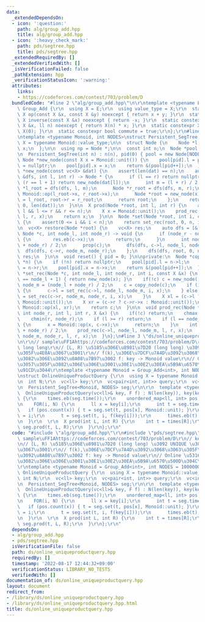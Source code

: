 ```yaml
---
data:
  _extendedDependsOn:
  - icon: ':question:'
    path: alg/group_add.hpp
    title: alg/group_add.hpp
  - icon: ':heavy_check_mark:'
    path: pds/segtree.hpp
    title: pds/segtree.hpp
  _extendedRequiredBy: []
  _extendedVerifiedWith: []
  _isVerificationFailed: false
  _pathExtension: hpp
  _verificationStatusIcon: ':warning:'
  attributes:
    links:
    - https://codeforces.com/contest/703/problem/D
  bundledCode: "#line 2 \"alg/group_add.hpp\"\n\r\ntemplate <typename E>\r\nstruct\
    \ Group_Add {\r\n  using X = E;\r\n  using value_type = X;\r\n  static constexpr\
    \ X op(const X &x, const X &y) noexcept { return x + y; }\r\n  static constexpr\
    \ X inverse(const X &x) noexcept { return -x; }\r\n  static constexpr X power(const\
    \ X &x, ll n) noexcept { return X(n) * x; }\r\n  static constexpr X unit() { return\
    \ X(0); }\r\n  static constexpr bool commute = true;\r\n};\r\n#line 1 \"pds/segtree.hpp\"\
    \ntemplate <typename Monoid, int NODES>\nstruct Persistent_SegTree {\n  using\
    \ X = typename Monoid::value_type;\n\n  struct Node {\n    Node *l, *r;\n    X\
    \ x;\n  };\n\n  using np = Node *;\n\n  const int n;\n  Node *pool;\n  int pid;\n\
    \n  Persistent_SegTree(int n) : n(n), pid(0) { pool = new Node[NODES]; }\n\n \
    \ Node *new_node(const X x = Monoid::unit()) {\n    pool[pid].l = pool[pid].r\
    \ = nullptr;\n    pool[pid].x = x;\n    return &(pool[pid++]);\n  }\n\n  Node\
    \ *new_node(const vc<X> &dat) {\n    assert(len(dat) == n);\n    auto dfs = [&](auto\
    \ &dfs, int l, int r) -> Node * {\n      if (l == r) return nullptr;\n      if\
    \ (r == l + 1) return new_node(dat[l]);\n      int m = (l + r) / 2;\n      Node\
    \ *l_root = dfs(dfs, l, m);\n      Node *r_root = dfs(dfs, m, r);\n      X x =\
    \ Monoid::op(l_root->x, r_root->x);\n      Node *root = new_node(x);\n      root->l\
    \ = l_root, root->r = r_root;\n      return root;\n    };\n    return dfs(dfs,\
    \ 0, len(dat));\n  }\n\n  X prod(Node *root, int l, int r) {\n    assert(0 <=\
    \ l && l <= r && r <= n);\n    X x = Monoid::unit();\n    prod_rec(root, 0, n,\
    \ l, r, x);\n    return x;\n  }\n\n  Node *set(Node *root, int i, const X &x)\
    \ {\n    assert(0 <= i && i < n);\n    return set_rec(root, 0, n, i, x);\n  }\n\
    \n  vc<X> restore(Node *root) {\n    vc<X> res;\n    auto dfs = [&](auto &dfs,\
    \ Node *c, int node_l, int node_r) -> void {\n      if (node_r - node_l == 1)\
    \ {\n        res.eb(c->x);\n        return;\n      }\n      int node_m = (node_l\
    \ + node_r) / 2;\n      prop(c);\n      dfs(dfs, c->l, node_l, node_m);\n    \
    \  dfs(dfs, c->r, node_m, node_r);\n    };\n    dfs(dfs, root, 0, n);\n    return\
    \ res;\n  }\n\n  void reset() { pid = 0; }\n\nprivate:\n  Node *copy_node(Node\
    \ *n) {\n    if (!n) return nullptr;\n    pool[pid].l = n->l;\n    pool[pid].r\
    \ = n->r;\n    pool[pid].x = n->x;\n    return &(pool[pid++]);\n  }\n\n  Node\
    \ *set_rec(Node *c, int node_l, int node_r, int i, const X &x) {\n    if (node_r\
    \ == node_l + 1) { return new_node(x); }\n    if(!c) c = new_node();\n    int\
    \ node_m = (node_l + node_r) / 2;\n    c = copy_node(c);\n    if (i < node_m)\
    \ {\n      c->l = set_rec(c->l, node_l, node_m, i, x);\n    } else {\n      c->r\
    \ = set_rec(c->r, node_m, node_r, i, x);\n    }\n    X xl = (c->l ? c->l->x :\
    \ Monoid::unit());\n    X xr = (c->r ? c->r->x : Monoid::unit());\n    c->x =\
    \ Monoid::op(xl, xr);\n    return c;\n  }\n\n  void prod_rec(Node *c, int node_l,\
    \ int node_r, int l, int r, X &x) {\n    if(!c) return;\n    chmax(l, node_l);\n\
    \    chmin(r, node_r);\n    if (l >= r) return;\n    if (l == node_l && r == node_r)\
    \ {\n      x = Monoid::op(x, c->x);\n      return;\n    }\n    int node_m = (node_l\
    \ + node_r) / 2;\n    prod_rec(c->l, node_l, node_m, l, r, x);\n    prod_rec(c->r,\
    \ node_m, node_r, l, r, x);\n  }\n};\n#line 3 \"ds/online_uniqueproductquery.hpp\"\
    \n\r\n// sample\uFF1Ahttps://codeforces.com/contest/703/problem/D\r\n// key =\
    \ long long\r\n// [L, R) \u5185\u306E\u8981\u7D20 (long long) \u3092 UNIQUE \u3057\
    \u305F\u4E0A\u3067\u3001\r\n// f(k),\u306E\u7DCF\u7A4D\u3092\u3068\u3063\u305F\
    \u3082\u306E\u3092\u8A08\u7B97\u3002 f: key -> Monoid value\r\n// Online \u5316\
    \u3057\u305F\u3082\u306E\u306E\u3001\u30E1\u30E2\u30EA\u5B9A\u6570\u500D\u304C\
    \u91CD\u3044\r\ntemplate <typename Monoid = Group_Add<int>, int NODES = 1000000>\r\
    \nstruct OnlineUniqueProductQuery {\r\n  using X = typename Monoid::value_type;\r\
    \n  int N;\r\n  vc<ll> key;\r\n  vc<pair<int, int>> query;\r\n  vc<int> times;\r\
    \n  Persistent_SegTree<Monoid, NODES> seg;\r\n\r\n  template <typename F>\r\n\
    \  OnlineUniqueProductQuery(vc<ll>& key, F f) : N(len(key)), key(key), seg(N)\
    \ {\r\n    times.eb(seg.time());\r\n    unordered_map<ll, int> pos;\r\n    pos.reserve(N);\r\
    \n    FOR(i, N) {\r\n      ll x = key[i];\r\n      int t = seg.time();\r\n   \
    \   if (pos.count(x)) { t = seg.set(t, pos[x], Monoid::unit); }\r\n      pos[x]\
    \ = i;\r\n      t = seg.set(t, i, f(key[i]));\r\n      times.eb(t);\r\n    }\r\
    \n  }\r\n  \r\n  X prod(int L, int R) {\r\n    int t = times[R];\r\n    return\
    \ seg.prod(t, L, R);\r\n  }\r\n};\r\n"
  code: "#include \"alg/group_add.hpp\"\r\n#include \"pds/segtree.hpp\"\r\n\r\n//\
    \ sample\uFF1Ahttps://codeforces.com/contest/703/problem/D\r\n// key = long long\r\
    \n// [L, R) \u5185\u306E\u8981\u7D20 (long long) \u3092 UNIQUE \u3057\u305F\u4E0A\
    \u3067\u3001\r\n// f(k),\u306E\u7DCF\u7A4D\u3092\u3068\u3063\u305F\u3082\u306E\
    \u3092\u8A08\u7B97\u3002 f: key -> Monoid value\r\n// Online \u5316\u3057\u305F\
    \u3082\u306E\u306E\u3001\u30E1\u30E2\u30EA\u5B9A\u6570\u500D\u304C\u91CD\u3044\
    \r\ntemplate <typename Monoid = Group_Add<int>, int NODES = 1000000>\r\nstruct\
    \ OnlineUniqueProductQuery {\r\n  using X = typename Monoid::value_type;\r\n \
    \ int N;\r\n  vc<ll> key;\r\n  vc<pair<int, int>> query;\r\n  vc<int> times;\r\
    \n  Persistent_SegTree<Monoid, NODES> seg;\r\n\r\n  template <typename F>\r\n\
    \  OnlineUniqueProductQuery(vc<ll>& key, F f) : N(len(key)), key(key), seg(N)\
    \ {\r\n    times.eb(seg.time());\r\n    unordered_map<ll, int> pos;\r\n    pos.reserve(N);\r\
    \n    FOR(i, N) {\r\n      ll x = key[i];\r\n      int t = seg.time();\r\n   \
    \   if (pos.count(x)) { t = seg.set(t, pos[x], Monoid::unit); }\r\n      pos[x]\
    \ = i;\r\n      t = seg.set(t, i, f(key[i]));\r\n      times.eb(t);\r\n    }\r\
    \n  }\r\n  \r\n  X prod(int L, int R) {\r\n    int t = times[R];\r\n    return\
    \ seg.prod(t, L, R);\r\n  }\r\n};\r\n"
  dependsOn:
  - alg/group_add.hpp
  - pds/segtree.hpp
  isVerificationFile: false
  path: ds/online_uniqueproductquery.hpp
  requiredBy: []
  timestamp: '2022-08-17 12:44:32+09:00'
  verificationStatus: LIBRARY_NO_TESTS
  verifiedWith: []
documentation_of: ds/online_uniqueproductquery.hpp
layout: document
redirect_from:
- /library/ds/online_uniqueproductquery.hpp
- /library/ds/online_uniqueproductquery.hpp.html
title: ds/online_uniqueproductquery.hpp
---
```

